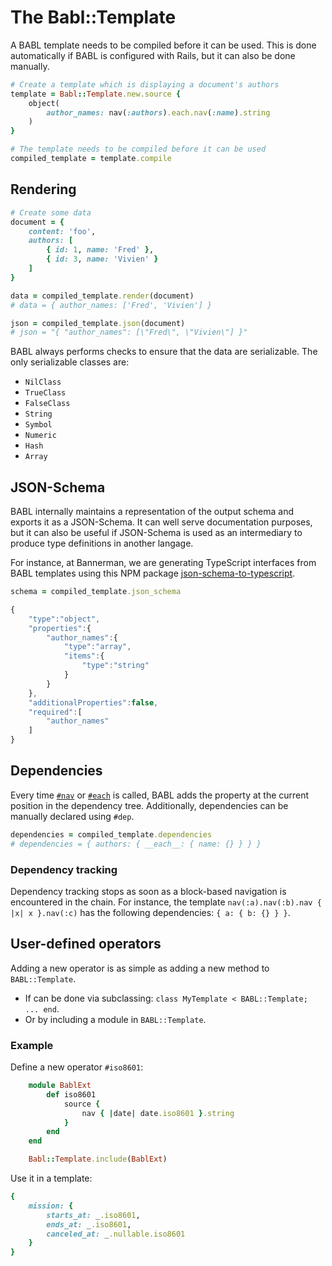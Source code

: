 # The Babl::Template

A BABL template needs to be compiled before it can be used. This is done automatically if BABL is configured with Rails, but it can also be done manually.

```ruby
# Create a template which is displaying a document's authors
template = Babl::Template.new.source {
    object(
        author_names: nav(:authors).each.nav(:name).string
    )
}

# The template needs to be compiled before it can be used
compiled_template = template.compile
```

## <a name="rendering"></a>Rendering

```ruby
# Create some data
document = {
    content: 'foo',
    authors: [
        { id: 1, name: 'Fred' },
        { id: 3, name: 'Vivien' }
    ]
}

data = compiled_template.render(document)
# data = { author_names: ['Fred', 'Vivien'] }

json = compiled_template.json(document)
# json = "{ "author_names": [\"Fred\", \"Vivien\"] }"
```

BABL always performs checks to ensure that the data are serializable. The only serializable classes are:
- `NilClass`
- `TrueClass`
- `FalseClass`
- `String`
- `Symbol`
- `Numeric`
- `Hash`
- `Array`

## <a name="json_schema"></a>JSON-Schema

BABL internally maintains a representation of the output schema and exports it as a JSON-Schema. It can well serve documentation purposes, but it can also be useful if JSON-Schema is used as an intermediary to produce type definitions in another langage.

For instance, at Bannerman, we are generating TypeScript interfaces from BABL templates using this NPM package [json-schema-to-typescript](https://github.com/bcherny/json-schema-to-typescript).

```ruby
schema = compiled_template.json_schema
```

```js
{
    "type":"object",
    "properties":{
        "author_names":{
            "type":"array",
            "items":{
                "type":"string"
            }
        }
    },
    "additionalProperties":false,
    "required":[
        "author_names"
    ]
}
```

## <a name="dependencies"></a>Dependencies

Every time [`#nav`](operators.md#nav) or [`#each`](operators.md#each) is called, BABL adds the property at the current position in the dependency tree. Additionally, dependencies can be manually declared using `#dep`.

```ruby
dependencies = compiled_template.dependencies
# dependencies = { authors: { __each__: { name: {} } } }
```

### Dependency tracking

Dependency tracking stops as soon as a block-based navigation is encountered in the chain. For instance, the template `nav(:a).nav(:b).nav { |x| x }.nav(:c)` has the following dependencies: `{ a: { b: {} } }`.

## <a name="user_defined"></a>User-defined operators

Adding a new operator is as simple as adding a new method to `BABL::Template`.

- If can be done via subclassing: `class MyTemplate < BABL::Template; ... end`.
- Or by including a module in `BABL::Template`.

### Example

Define a new operator `#iso8601`:
```ruby
    module BablExt
        def iso8601
            source {
                nav { |date| date.iso8601 }.string
            }
        end
    end

    Babl::Template.include(BablExt)
```

Use it in a template:
```ruby
{
    mission: {
        starts_at: _.iso8601,
        ends_at: _.iso8601,
        canceled_at: _.nullable.iso8601
    }
}
```

